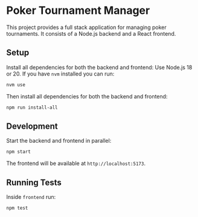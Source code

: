 # Poker Tournament Manager

This project provides a full stack application for managing poker tournaments. It consists of a Node.js backend and a React frontend.

## Setup

Install all dependencies for both the backend and frontend:
Use Node.js 18 or 20. If you have `nvm` installed you can run:

```bash
nvm use
```

Then install all dependencies for both the backend and frontend:

```bash
npm run install-all
```

## Development

Start the backend and frontend in parallel:

```bash
npm start
```

The frontend will be available at `http://localhost:5173`.

## Running Tests

Inside `frontend` run:

```bash
npm test
```

